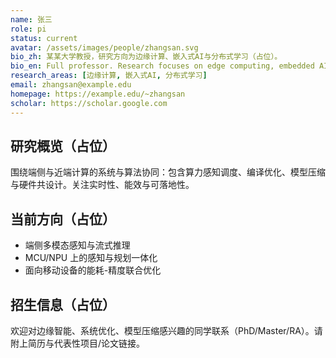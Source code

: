 ```yaml
---
name: 张三
role: pi
status: current
avatar: /assets/images/people/zhangsan.svg
bio_zh: 某某大学教授，研究方向为边缘计算、嵌入式AI与分布式学习（占位）。
bio_en: Full professor. Research focuses on edge computing, embedded AI, and distributed learning (placeholder).
research_areas: [边缘计算, 嵌入式AI, 分布式学习]
email: zhangsan@example.edu
homepage: https://example.edu/~zhangsan
scholar: https://scholar.google.com
---
```


## 研究概览（占位）
围绕端侧与近端计算的系统与算法协同：包含算力感知调度、编译优化、模型压缩与硬件共设计。关注实时性、能效与可落地性。

## 当前方向（占位）
- 端侧多模态感知与流式推理
- MCU/NPU 上的感知与规划一体化
- 面向移动设备的能耗-精度联合优化

## 招生信息（占位）
欢迎对边缘智能、系统优化、模型压缩感兴趣的同学联系（PhD/Master/RA）。请附上简历与代表性项目/论文链接。 